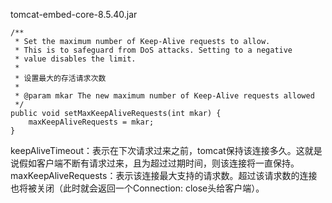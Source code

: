 
tomcat-embed-core-8.5.40.jar



	/**
     * Set the maximum number of Keep-Alive requests to allow.
     * This is to safeguard from DoS attacks. Setting to a negative
     * value disables the limit.
     *
     * 设置最大的存活请求次数
     *
     * @param mkar The new maximum number of Keep-Alive requests allowed
     */
    public void setMaxKeepAliveRequests(int mkar) {
        maxKeepAliveRequests = mkar;
    }

keepAliveTimeout：表示在下次请求过来之前，tomcat保持该连接多久。这就是说假如客户端不断有请求过来，且为超过过期时间，则该连接将一直保持。 
maxKeepAliveRequests：表示该连接最大支持的请求数。超过该请求数的连接也将被关闭（此时就会返回一个Connection: close头给客户端）。 
